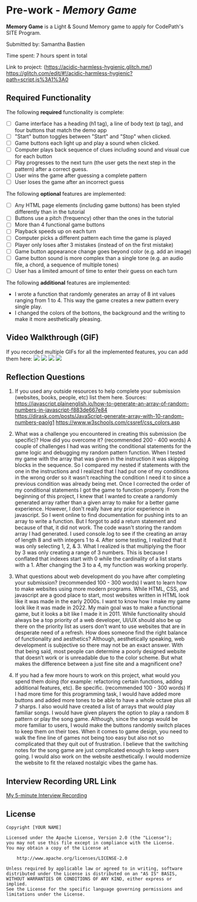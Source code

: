 # Pre-work - *Memory Game*

**Memory Game** is a Light & Sound Memory game to apply for CodePath's SITE Program. 

Submitted by: Samantha Bastien

Time spent: 7 hours spent in total

Link to project: (https://acidic-harmless-hygienic.glitch.me/)
https://glitch.com/edit/#!/acidic-harmless-hygienic?path=script.js%3A1%3A0 

## Required Functionality

The following **required** functionality is complete:

* [ ] Game interface has a heading (h1 tag), a line of body text (p tag), and four buttons that match the demo app
* [ ] "Start" button toggles between "Start" and "Stop" when clicked. 
* [ ] Game buttons each light up and play a sound when clicked. 
* [ ] Computer plays back sequence of clues including sound and visual cue for each button
* [ ] Play progresses to the next turn (the user gets the next step in the pattern) after a correct guess. 
* [ ] User wins the game after guessing a complete pattern
* [ ] User loses the game after an incorrect guess

The following **optional** features are implemented:

* [ ] Any HTML page elements (including game buttons) has been styled differently than in the tutorial
* [ ] Buttons use a pitch (frequency) other than the ones in the tutorial
* [ ] More than 4 functional game buttons
* [ ] Playback speeds up on each turn
* [ ] Computer picks a different pattern each time the game is played
* [ ] Player only loses after 3 mistakes (instead of on the first mistake)
* [ ] Game button appearance change goes beyond color (e.g. add an image)
* [ ] Game button sound is more complex than a single tone (e.g. an audio file, a chord, a sequence of multiple tones)
* [ ] User has a limited amount of time to enter their guess on each turn

The following **additional** features are implemented:

- I wrote a function that randomly generates an array of 8 int values ranging from 1 to 4. This way the game creates a new pattern every single play. 
- I changed the colors of the bottons, the background and the writing to make it more aesthetically pleasing.

## Video Walkthrough (GIF)

If you recorded multiple GIFs for all the implemented features, you can add them here:
![](http://g.recordit.co/AprBOdJLTx.gif)
![](http://g.recordit.co/nGbuc5gxjH.gif)
![](gif3-link-here)
![](gif4-link-here)

## Reflection Questions
1. If you used any outside resources to help complete your submission (websites, books, people, etc) list them here. 
Sources: 
https://javascript.plainenglish.io/how-to-generate-an-array-of-random-numbers-in-javascript-f883de667e84
https://dirask.com/posts/JavaScript-generate-array-with-10-random-numbers-paolg1
https://www.w3schools.com/cssref/css_colors.asp

2. What was a challenge you encountered in creating this submission (be specific)? How did you overcome it? (recommended 200 - 400 words) 
A couple of challenges I had was writing the conditional statements for the game logic and debugging my random pattern function. When I tested my game with the array that was given in the instruction it was skipping blocks in the sequence. So I compared my nested if statements with the one in the instructions and I realized that I had put one of my conditions in the wrong order so it wasn't reaching the condition I need it to since a previous condition was already being met. Once I corrected the order of my conditional statements I got the game to function properly. From the beginning of this project, I knew that I wanted to create a randomly generated array rather than a given array to make for a better game experience. However, I don't really have any prior experience in javascript. So I went online to find documentation for pushing ints to an array to write a function. But I forgot to add a return statement and because of that, it did not work. The code wasn't storing the random array I had generated. I used console.log to see if the creating an array of length 8 and with integers 1 to 4. After some testing, I realized that it was only selecting 1, 2, & 3. What I realized is that multiplying the floor by 3 was only creating a range of 3 numbers. This is because I conflated that indexes start with 0 while the cardinality of a list starts with a 1.  After changing the 3 to a 4, my function was working properly.

3. What questions about web development do you have after completing your submission? (recommended 100 - 300 words) 
I want to learn how to make websites using more modern programs. While HTML, CSS, and javascript are a good place to start, most websites written in HTML look like it was made in the early 2000s. I want to know how I make my game look like it was made in 2022. My main goal was to make a functional game, but it looks a bit like I made it in 2011. While functionality should always be a top priority of a web developer, UI/UX should also be up there on the priority list as users don’t want to use websites that are in desperate need of a refresh. How does someone find the right balance of functionality and aesthetics? Although, aesthetically speaking, web development is subjective so there may not be an exact answer. With that being said, most people can determine a poorly designed website that doesn’t work or is unreadable due to the color scheme. But what makes the difference between a just fine site and a magnificent one? 

4. If you had a few more hours to work on this project, what would you spend them doing (for example: refactoring certain functions, adding additional features, etc). Be specific. (recommended 100 - 300 words) 
If I had more time for this programming task, I would have added more buttons and added more tones to be able to have a whole octave plus all 7 sharps. I also would have created a list of arrays that would play familiar songs. I would have given players the option to play a random 8 pattern or play the song game. Although, since the songs would be more familiar to users, I would make the buttons randomly switch places to keep them on their toes. When it comes to game design, you need to walk the fine line of games not being too easy but also not so complicated that they quit out of frustration. I believe that the switching notes for the song game are just complicated enough to keep users going. I would also work on the website aesthetically. I would modernize the website to fit the relaxed nostalgic vibes the game has. 



## Interview Recording URL Link

[My 5-minute Interview Recording](https://www.youtube.com/watch?v=H88_6_dfW4A) 


## License

    Copyright [YOUR NAME]

    Licensed under the Apache License, Version 2.0 (the "License");
    you may not use this file except in compliance with the License.
    You may obtain a copy of the License at

        http://www.apache.org/licenses/LICENSE-2.0

    Unless required by applicable law or agreed to in writing, software
    distributed under the License is distributed on an "AS IS" BASIS,
    WITHOUT WARRANTIES OR CONDITIONS OF ANY KIND, either express or implied.
    See the License for the specific language governing permissions and
    limitations under the License.
